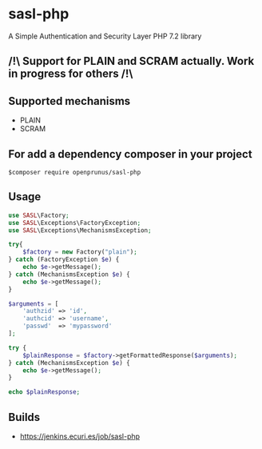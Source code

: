 # sasl-php

A Simple Authentication and Security Layer PHP 7.2 library

## /!\ Support for PLAIN and SCRAM actually. Work in progress for others /!\

## Supported mechanisms

* PLAIN
* SCRAM


## For add a dependency composer in your project

```
$composer require openprunus/sasl-php
```

## Usage

```php
use SASL\Factory;
use SASL\Exceptions\FactoryException;
use SASL\Exceptions\MechanismsException;

try{
    $factory = new Factory("plain");
} catch (FactoryException $e) {
    echo $e->getMessage();
} catch (MechanismsException $e) {
    echo $e->getMessage();
}

$arguments = [
    'authzid' => 'id',
    'authcid' => 'username',
    'passwd'  => 'mypassword'
];

try {
    $plainResponse = $factory->getFormattedResponse($arguments);
} catch (MechanismsException $e) {
    echo $e->getMessage();
}

echo $plainResponse;
```

## Builds

- https://jenkins.ecuri.es/job/sasl-php

